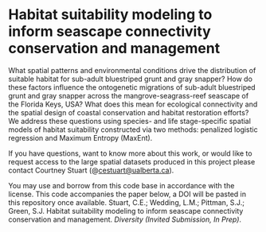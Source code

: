 # Habitat suitability modeling to inform seascape connectivity conservation and management 

What spatial patterns and environmental conditions drive the distribution of suitable habitat for sub-adult bluestriped grunt and gray snapper? How do these factors influence the ontogenetic migrations of sub-adult bluestriped grunt and gray snapper across the mangrove-seagrass-reef seascape of the Florida Keys, USA? What does this mean for ecological connectivity and the spatial design of coastal conservation and habitat restoration efforts? We address these questions using species- and life stage-specific spatial models of habitat suitability constructed via two methods: penalized logistic regression and Maximum Entropy (MaxEnt).

If you have questions, want to know more about this work, or would like to request access to the large spatial datasets produced in this project please contact Courtney Stuart (@cestuart@ualberta.ca).

You may use and borrow from this code base in accordance with the license. This code accompanies the paper below, a DOI will be pasted in this repository once available. 
Stuart, C.E.; Wedding, L.M.; Pittman, S.J.; Green, S.J. Habitat suitability modeling to inform seascape connectivity conservation and management. *Diversity (Invited Submission, In Prep)*. 
